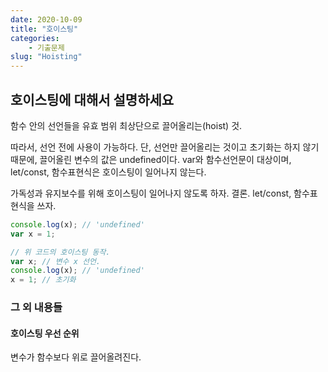 ```yaml
---
date: 2020-10-09
title: "호이스팅"
categories: 
    - 기출문제
slug: "Hoisting"
---
```


## 호이스팅에 대해서 설명하세요

함수 안의 선언들을 유효 범위 최상단으로 끌어올리는(hoist) 것.

따라서, 선언 전에 사용이 가능하다.
단, 선언만 끌어올리는 것이고 초기화는 하지 않기 때문에, 끌어올린 변수의 값은 undefined이다.
var와 함수선언문이 대상이며, let/const, 함수표현식은 호이스팅이 일어나지 않는다.

가독성과 유지보수를 위해 호이스팅이 일어나지 않도록 하자.
결론. let/const, 함수표현식을 쓰자.

```javascript
console.log(x); // 'undefined'
var x = 1;

// 위 코드의 호이스팅 동작.
var x; // 변수 x 선언.
console.log(x); // 'undefined'
x = 1; // 초기화
```


### 그 외 내용들

#### 호이스팅 우선 순위

변수가 함수보다 위로 끌어올려진다.

